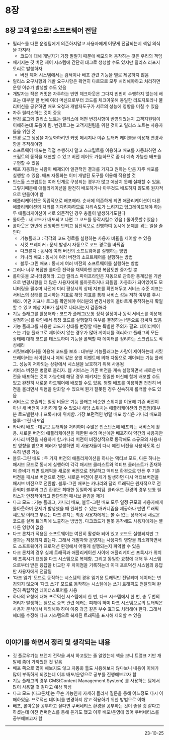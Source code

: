 # 8장

## 8장 고객 앞으로! 소프트웨어 전달
- 릴리스를 다른 운영팀에게 의존하지말고 사용자에게 어떻게 전달되는지 책임 의식을 가져라 
    - 코드에 대해 개발자가 가장 잘알기 때문에 배포되어 동작하는 것은 우리의 책임
- 패키지는 깃 버전 제어 시스템에 간단히 태그로 생성할 수도 있지만 릴리스 리포지토리로 발행하자 
    - 버전 제어 시스템에서는 검색이나 배포 관련 기능을 별로 제공하지 않음
- 릴리스 요구사항과 개발 요구사항은 확연히 다르므로 모두 처리해야하고 처리하면 운영 이슈가 발생할 수도 있음
- 개발자는 작은 커밋은 자주하는 반면 체크아웃은 그다지 빈번히 수행하지 않는데 배포는 대부분 한 번에 여러 머신으로부터 코드를 체크아웃해 동일한 리포지토리나 물리머신을 공유하면 배포 요청과 개발자도구가 서로의 성능에 영향을 미칠 수 있음
- 자주 릴리스하는 것이 중요
- 변경 로그와 릴리스 노트는 릴리스에 어떤 변경사항이 반영되었는지 고객지원팀이 이해하는데 도움이 됨. 변경로그는 고객지원팀을 위한 것이고 릴리스 노트는 사용자들을 위한 것
- 변경 로그 생성을 자동화하려면 커밋 메시지나 이슈 트래커 레이블을 이용해 변경사항을 추적해야함
- 소프트웨어 배포는 직접 수행하지 말고 스크립트를 이용하고 배포를 자동화하면 스크립트의 동작을 재현할 수 있고 버전 제어도 가능하므로 좀 더 예측 가능한 배포를 구현할 수 있음
- 배포 자동화는 사람이 배제되어 일관적인 결과를 가지고 원하는 만큼 자주 배포를 실행할 수 있음. 배포 자동화는 이미 개발된 도구를 이용해 적용할 것
- 인스톨 스크립트는 여러 단계로 구성되는 경우가 많고 예상치 못해 실패할 수 있음. 그렇기때문에 애플리케이션을 완전히 배포하거나 아무것도 배포하지 않도록 원자적으로 만들어야 함
- 애플리케이션은 독립적으로 배포해라. 순서에 의존하게 되면 애플리케이션이 다른 애플리케이션의 처리를 기다려야하므로 처리속도가 느려지고 업그레이드해야 하는 두 애플리케이션이 서로 의존적인 경우 충돌이 발생하기도한다
- 롤아웃 : 새 코드가 배포되고 나면 그 코드를 동작시킬수 있음 ( 롤아웃할수있음 )
- 롤아웃은 한번에 진행하면 안되고 점진적으로 진행하여 동시에 문제를 겪는 일을 줄인다
    - 기능플래그 : 각각의 코드 경로를 실행하는 사용자 비율을 제어할 수 있음
    - 서킷 브레이커 : 문제 발생시 자동으로 코드 경로를 바꿔줌
    - 다크론치 : 동시에 여러 버전의 소프트웨어를 실행하는 방법
    - 카나리 배포 : 동시에 여러 버전의 소프트웨어를 실행하는 방법
    - 블루-그린 배포 : 동시에 여러 버전의 소프트웨어를 실행하는 방법
- 그러나 너무 복잡한 롤아웃 전략을 채택하면 운영 복잡도만 증가할 뿐
- 롤아웃을 모니터링해라. 고급 릴리스 파이프라인은 자동으로 관측한 통계값을 기반으로 변경사항을 더 많은 사용자에게 롤아웃하거나 되돌림. 자동화가 되어있어도 모니터링을 필수며 사전에 미리 평상시의 상태 지표를 확인해두고 서비스 수준 지표는 서비스의 상태를 표시하는 지표로 해당 지표를 통해 서비스 성능 저하 여부를 주시해라. 어떤 지표나 로그를 확인해야 여러분의 변경사항이 올바르게 동작하는지 확일할 수 있고 예상 지표가 실제로 나타나는지 검증해라
- 기능 플래그를 활용해라 : 코드가 플래그(보통 정적 설정이나 동적 서비스를 이용해 설정하는)를 확인해서 특정 코드를 실행할지 여부를 결정하는 if문으로 감싸져 있음
- 기능 플래그를 사용한 코드가 상태를 변경할 때는 특별한 주의가 필요. 데이터베이스는 기능 플래그로 제어하지 않는 경우가 많아 게이터를 격리하고 플래그의 모든 상태에 대해 코드를 테스트하며 기능을 롤백할 때 데이터를 정리하는 스크립트도 작성해라
- 서킷브레이커를 이용해 코드를 보호 : 대부분 기능플래그는 사람이 제어하는데 서킷브레이커는 레이턴시나 예외 같은 운영 이벤트에 의해 자동으로 제어되는 기능 플래그. 성능이 저하되는 상황에서 시스템을 보호하기 위해 사용됨
- 서비스 버전은 병렬로 올리자. 웹 서비스는 기존 버전을 계속 실행하면서 새로운 버전을 배포하는 것이 가능한데 해당 경우 패키지는 동일한 머신에 함께 배포할 수도 있고 완전히 새로운 하드웨어에 배포할 수도 있음. 병렬 배포를 이용하면 천천히 버전을 올리면서 위험을 완화할 수 있으며 뭔가 잘못된 경우 신속하게 롤백할 수도 있음
- 서비스로 호출되는 일정 비율은 기능 플래그 비슷한 스위치를 이용해 기존 버전이 아닌 새 버전이 처리하게 할 수 있으나 해당 스위치는 애플리케이션의 진입점(대부분 로드밸런서나 프록시)에 위치함. 가장 보편적인 병렬 배포 방식은 카나리 배포와 블루-그린 배포임
- 카나리 배포 : 대규모 트래픽을 처리하며 수많은 인스턴스에 배포되는 서비스에 활용. 새로운 버전의 애플리케이션을 제한된 수의 머신에만 배포하여 약간의 사용자만 카나리 버전을 사용하게 함.카나리 버전이 비정상적으로 동작해도 소규모의 사용자만 영향을 받으며 에러가 발생하면 이 사용자들이 다시 예전 버전을 사용하도록 신속히 변경 가능
- 블루-그린 배포 : 두 가지 버전의 애플리케이션을 하나는 액티브 모드, 다른 하나는 패시브 모드로 동시에 실행하여 각각 패시브 클러스트와 액티브 클러스트가 존재하며 준비가 되면 트래픽을 새로운 버전으로 전달하고 액티브 환경으로 만든 후 기존 버전을 패시브 버전으로 전환. 새로운 버전이 문제가 발생하면 다시 액티브버전을 패시브 버전으로 전환함. 블루-그린 배포는 카나리와 달리 트래픽은 원자적으로 전환되며 블루와 그린 환경은 최대한 동일하게 유지됨. 클라우드 환경의 경우 보통 릴리스가 안정적이라고 판단되면 패시브 환경을 제거
- 다크 모드 : 기능 플래그, 카나리 배포, 블루-그린 배포 모두 일정 규모의 사용자에게 롤아웃하며 문제가 발생했을 때 완화할 수 있는 매커니즘을 제공하나 반면 트래픽 섀도잉 이라고 부르는 다크 론치는 최종 사용자에게는 볼 수 없는 상태에서 새로운 코드를 실제 트래픽에 노출하는 방법임. 다크코드가 잘못 동작해도 사용자에게는 별 다른 영향이 없음
- 다크 론치가 적용된 소프트웨어는 여전히 활성화 되어 있고 코드도 실행되지만 그 결과는 저장되지 않는다. 그래서 개발자와 운영자는 사용자의 영향을 최소화하면서도 소프트웨어가 프로덕션 환경에서 어떻게 실행되는지 파악할 수 있음
- 다크 론치의 경우 실제 트래픽과 애플리케이션 사이에 애플리케이션 프록시가 위치해 프록시가 요청을 다크 시스템으로 복제함. 그리고 동일한 요청에 대해 두 시스템으로부터 받은 응답을 비교한 후 차이점을 기록하는데 이때 프로덕션 시스템의 응답만 사용자에게 전달됨
- ‘다크 읽기’ 모드로 동작하는 시스템의 경우 읽기용 트래픽만 전달되며 데이터는 변경되지 않으며 ‘다크 쓰기’ 모드로 동작하는 시스템에는 쓰기 트래픽도 전달되며 완전히 독립적인 데이터스토어를 사용
- 하나의 요청에 대해 프로덕션 시스템에서 한 번, 다크 시스템에서 한 번, 총 두번의 처리가 발생하는 셈으로 중복 관련 에러는 피해야 하며 다크 시스템으로의 트래픽은 사용자 분석에서 제외해야 하며 이중 과금 같은 부수 효과도 처리해야 한다. 그래서 헤더를 수정해 다크 시스템으로 복제된 트래픽을 표시해 제외할 수 있음

<br>

## 이야기를 하면서 정리 및 생각되는 내용
- 깃 플로우기능 브랜치 전략을 써서 하고있는 줄 알았는데 책을 보니 트렁크 기반 개발에 좀더 가까웠던 것 같음
- 배포 쪽으로 많이 해보지도 않고 자동화 툴도 사용해보지 않다보니 내용이 이해가 많이 부족하게 되었는데 이후 배포/운영으로 공부를 진행해보고자 함
- 기능 플래그의 경우 CMS(Content Management System) 를 사용하는 팀에서 많이 사용할 것 같다고 예상 하심
- 다크 모드 (다크론치)는 무슨 기능인지 자세히 몰라서 질문을 통해 어느정도 다시 이해하였음. 프로덕션 데이터를 변경하지 않고 적용하기 위한 방법으로 이해
- 배포, 롤아웃을 공부하고 싶다면 쿠버네티스 환경을 공부하는 것이 좋을 것 같다고 하셨는데 이전 컨퍼런스를 통해 듣기도 했고 이후 배포/운영에 있어 쿠버네티스를 공부해보고자 함

---

<div style="text-align: right">23-10-25</div>